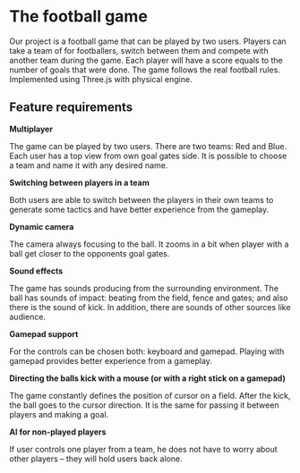 # **The football game**

Our project is a football game that can be played by two users. Players can take a team of for footballers,
switch between them and compete with another team during the game. Each player will have a score equals to
the number of goals that were done. The game follows the real football rules.
Implemented using Three.js with physical engine.


## **Feature requirements**

**Multiplayer**

The game can be played by two users. There are two teams: Red and Blue. Each user has a top view from own goal gates side.
It is possible to choose a team and name it with any desired name.

**Switching between players in a team**

Both users are able to switch between the players in their own teams to generate some tactics and have better experience
from the gameplay.

**Dynamic camera**

The camera always focusing to the ball. It zooms in a bit when player with a ball get closer to the opponents goal gates.

**Sound effects**

The game has sounds producing from the surrounding environment. The ball has sounds of impact: beating from the field,
fence and gates; and also there is the sound of kick. In addition, there are sounds of other sources like audience.

**Gamepad support**

For the controls can be chosen both: keyboard and gamepad. Playing with gamepad provides better experience from a gameplay.

**Directing the balls kick with a mouse (or with a right stick on a gamepad)**

The game constantly defines the position of cursor on a field. After the kick, the ball goes to the cursor direction.
It is the same for passing it between players and making a goal.

**AI for non-played players**

If user controls one player from a team, he does not have to worry about other players – they will hold users back alone.
